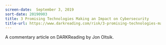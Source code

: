 ```yaml
---
screen-date:  September 3, 2019
sort-date: 20190903
title: 3 Promising Technologies Making an Impact on Cybersecurity
title-url: https://www.darkreading.com/risk/3-promising-technologies-making-an-impact-on-cybersecurity/a/d-id/1335684
---
```


A commentary article on DARKReading by Jon Oltsik.